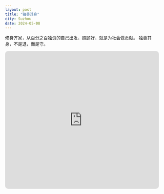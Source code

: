 ```yaml
---
layout: post
title: "独善其身"
city: Suzhou
date: 2024-05-08
---
```


修身齐家，从百分之百独资的自己出发，照顾好，就是为社会做贡献。
独善其身，不是退，而是守。

<iframe allow="autoplay *; encrypted-media *; fullscreen *; clipboard-write" frameborder="0" height="450" style="width:100%;max-width:660px;overflow:hidden;border-radius:10px;" sandbox="allow-forms allow-popups allow-same-origin allow-scripts allow-storage-access-by-user-activation allow-top-navigation-by-user-activation" src="https://embed.music.apple.com/tr/playlist/%E7%8B%AC%E5%96%84%E5%85%B6%E8%BA%AB/pl.u-76oNNd3TvpYBvr3"></iframe>
